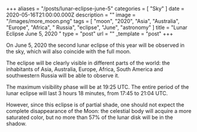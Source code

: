 +++
aliases = "/posts/lunar-eclipse-june-5"
categories = [ "Sky" ]
date = 2020-05-16T21:00:00.000Z
description = ""
image = "/images/more_moon.png"
tags = [
  "moon",
  "2020",
  "Asia",
  "Australia",
  "Europe",
  "Africa",
  " Russia",
  "eclipse",
  "June",
  "astronomy"
]
title = "Lunar Eclipse June 5, 2020 "
type = "post"
url = ""
_template = "post"
+++

On June 5, 2020 the second lunar eclipse of this year will be observed in the sky, which will also coincide with the full moon.

The eclipse will be clearly visible in different parts of the world: the inhabitants of Asia, Australia, Europe, Africa, South America and southwestern Russia will be able to observe it.

The maximum visibility phase will be at 19:25 UTC. The entire period of the lunar eclipse will last 3 hours 18 minutes, from 17:45 to 21:04 UTC.

However, since this eclipse is of partial shade, one should not expect the complete disappearance of the Moon: the celestial body will acquire a more saturated color, but no more than 57% of the lunar disk will be in the shadow.

